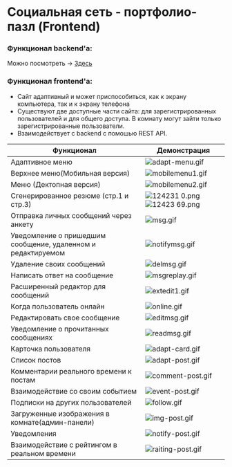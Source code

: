 # Социальная сеть - портфолио-пазл (Frontend)

### Функционал backend'a:
Можно посмотреть -> [Здесь](https://github.com/AntonGlyzin/puzzle-chats)

### Функционал frontend'a:
- Сайт адаптивный и может приспособиться, как к экрану компьютера, так и к экрану телефона
- Существуют две доступные части сайта: для зарегистрированных пользователей и для общего доступа. В комнату могут зайти только зарегистрированные пользователи.
- Взаимодействует с backend с помошью REST API.

|Функционал|Демонстрация|
|-|-|
|Адаптивное меню|![adapt-menu.gif](https://storage.googleapis.com/antonio-glyzin.appspot.com/portfolio/users/toshaglyzin/portfolio/posts/K1f3ZxMCyAbgxlJbL2DIHhlbSg0Ap3jY.gif)|
|Верхнее меню(Мобильная версия)|![mobilemenu1.gif](https://storage.googleapis.com/antonio-glyzin.appspot.com/portfolio/users/toshaglyzin/portfolio/posts/2h6pfEJUdPZ5a9KNEPvG8YttXDsHbRmS.gif)|
|Меню (Дектопная версия)|![mobilemenu2.gif](https://storage.googleapis.com/antonio-glyzin.appspot.com/portfolio/users/toshaglyzin/portfolio/posts/Jd425ERUHkzBWmzfL1gQVrI67oGexrkE.gif)|
|Сгенерированное резюме (стр.1 и стр.3)|![124231 0.png](https://storage.googleapis.com/antonio-glyzin.appspot.com/portfolio/users/toshaglyzin/portfolio/posts/sWPXuzyX5GHxNcHzHtMeudvQmpARLWam.png) ![12423 69.png](https://storage.googleapis.com/antonio-glyzin.appspot.com/portfolio/users/toshaglyzin/portfolio/posts/mEZxaTV5G4wN0mJBCOVc5rNosaHrRCsl.png)|
|Отправка личных сообщений через анкету|![msg.gif](https://storage.googleapis.com/antonio-glyzin.appspot.com/portfolio/users/toshaglyzin/portfolio/posts/nzsZHWinTVomveC7iMsDY2WkaC25nxJp.gif)|
|Уведомление о пришедшим сообщение, удаленном и редактируемом|![notifymsg.gif](https://storage.googleapis.com/antonio-glyzin.appspot.com/portfolio/users/toshaglyzin/portfolio/posts/spId6ZGcTHd0K8rtBUNjhJoyKALiKyao.gif)|
|Удаление своих сообщений|![delmsg.gif](https://storage.googleapis.com/antonio-glyzin.appspot.com/portfolio/users/toshaglyzin/portfolio/posts/sXKgqcXGqS806MJ7KRU4BxdXXA1JJtki.gif)|
|Написать ответ на сообщение|![msgreplay.gif](https://storage.googleapis.com/antonio-glyzin.appspot.com/portfolio/users/toshaglyzin/portfolio/posts/XeDGm18vUkMTGafVlAds7iNPu5ALdCWt.gif)|
|Расширенный редактор для сообщений|![extedit1.gif](https://storage.googleapis.com/antonio-glyzin.appspot.com/portfolio/users/toshaglyzin/portfolio/posts/MhW1J9F0PUI4LPafdlEYAtcVi2E6d5QH.gif)|
|Когда пользователь онлайн|![online.gif](https://storage.googleapis.com/antonio-glyzin.appspot.com/portfolio/users/toshaglyzin/portfolio/posts/TxeXyOXIe7LcgRbQJEO873AEVRLHZ5TV.gif)|
|Редактировать свое сообщение|![editmsg.gif](https://storage.googleapis.com/antonio-glyzin.appspot.com/portfolio/users/toshaglyzin/portfolio/posts/eVX54P1MePvQ3jNOWu7JcyHFlCvgHXyK.gif)|
|Уведомление о прочитанных сообщениях|![readmsg.gif](https://storage.googleapis.com/antonio-glyzin.appspot.com/portfolio/users/toshaglyzin/portfolio/posts/SwG4oOLr5DDs7MFh7bgZJdIpMvkggLZu.gif)|
|Карточка пользователя|![adapt-card.gif](https://storage.googleapis.com/antonio-glyzin.appspot.com/portfolio/users/toshaglyzin/portfolio/posts/eDGGJtOx7TCjxHacTj4z97leMvHUlnwp.gif)|
|Список постов|![adapt-post.gif](https://storage.googleapis.com/antonio-glyzin.appspot.com/portfolio/users/toshaglyzin/portfolio/posts/A4Vk3H619nCb6kOu02brO9Tr0PWMHId7.gif)|
|Комментарии реального времени к постам|![comment-post.gif](https://storage.googleapis.com/antonio-glyzin.appspot.com/portfolio/users/toshaglyzin/portfolio/posts/0wrQpzIVHdkjgae6lmNETHKYQLJfc2Bi.gif)|
|Взаимодействие со своим событием|![event-post.gif](https://storage.googleapis.com/antonio-glyzin.appspot.com/portfolio/users/toshaglyzin/portfolio/posts/mw6oBJT3tq0tMtmpf8WMmuIXylDJFBWr.gif)|
|Подписки на других пользователей|![follow.gif](https://storage.googleapis.com/antonio-glyzin.appspot.com/portfolio/users/toshaglyzin/portfolio/posts/RgsonZketj1O919VRINzU2PJYfj8Won0.gif)|
|Загруженные изображения в комнате(админ-панели)|![img-post.gif](https://storage.googleapis.com/antonio-glyzin.appspot.com/portfolio/users/toshaglyzin/portfolio/posts/Lw543Vpt57Z6UG55HwibXASiw0kTC3rv.gif)|
|Уведомления|![notify-post.gif](https://storage.googleapis.com/antonio-glyzin.appspot.com/portfolio/users/toshaglyzin/portfolio/posts/CY6asReqyEc0WXQ3Jed9b8qC9ltZeJrC.gif)|
|Взаимодействие с рейтингом в реальном времени|![raiting-post.gif](https://storage.googleapis.com/antonio-glyzin.appspot.com/portfolio/users/toshaglyzin/portfolio/posts/xKUUDGQviqOPKz2y1970hqQqNhABL1M7.gif)|
